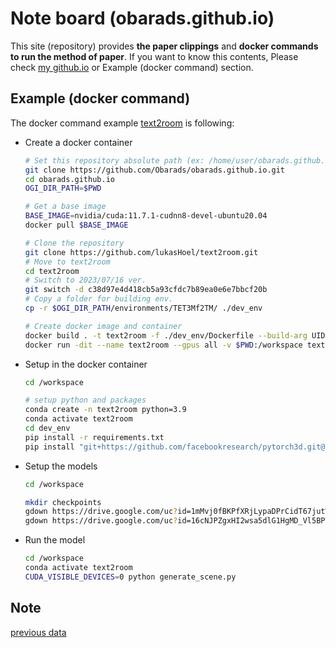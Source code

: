 # Note board (obarads.github.io)
This site (repository) provides **the paper clippings** and **docker commands to run the method of paper**.
If you want to know this contents, Please check [my github.io](https://obarads.github.io/) or Example (docker command) section.

## Example (docker command)
The docker command example [text2room](https://obarads.github.io/papers/Text2Room%20Extracting%20Textured%203D%20Meshes%20from%202D%20Text-to-Image%20Models.md) is following:
- Create a docker container
    ```bash
    # Set this repository absolute path (ex: /home/user/obarads.github.io)
    git clone https://github.com/Obarads/obarads.github.io.git
    cd obarads.github.io
    OGI_DIR_PATH=$PWD

    # Get a base image
    BASE_IMAGE=nvidia/cuda:11.7.1-cudnn8-devel-ubuntu20.04
    docker pull $BASE_IMAGE

    # Clone the repository
    git clone https://github.com/lukasHoel/text2room.git
    # Move to text2room
    cd text2room
    # Switch to 2023/07/16 ver.
    git switch -d c38d97e4d418cb5a93cfdc7b89ea0e6e7bbcf20b
    # Copy a folder for building env.
    cp -r $OGI_DIR_PATH/environments/TET3Mf2TM/ ./dev_env

    # Create docker image and container
    docker build . -t text2room -f ./dev_env/Dockerfile --build-arg UID=$(id -u) --build-arg GID=$(id -g) --build-arg BASE_IMAGE=$BASE_IMAGE
    docker run -dit --name text2room --gpus all -v $PWD:/workspace text2room
    ```
- Setup in the docker container
    ```bash
    cd /workspace

    # setup python and packages
    conda create -n text2room python=3.9
    conda activate text2room
    cd dev_env
    pip install -r requirements.txt
    pip install "git+https://github.com/facebookresearch/pytorch3d.git@v0.7.2"
    ```
- Setup the models
    ```bash
    cd /workspace

    mkdir checkpoints
    gdown https://drive.google.com/uc?id=1mMvj0fBKPfXRjLypaDPrCidT67jutWdr -O checkpoints/
    gdown https://drive.google.com/uc?id=16cNJPZgxHI2wsa5dlG1HgMD_Vl5BPTSq -O checkpoints/
    ```
- Run the model
    ```bash
    cd /workspace
    conda activate text2room
    CUDA_VISIBLE_DEVICES=0 python generate_scene.py
    ```

## Note
[previous data](https://github.com/Obarads/obarads.github.io/tree/b328c1c56d76cd4ea41cb4f1996da56de496c768/public/previous_data)
